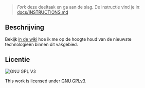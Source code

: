 > _Fork_ deze deeltaak en ga aan de slag. De instructie vind je in: [docs/INSTRUCTIONS.md](docs/INSTRUCTIONS.md)
## Beschrijving

Bekijk [in de wiki](https://github.com/Maaike0904/improving-my-skills/wiki) hoe ik me op de hoogte houd van de nieuwste technologieën binnen dit vakgebied.

## Licentie

![GNU GPL V3](https://www.gnu.org/graphics/gplv3-127x51.png)

This work is licensed under [GNU GPLv3](./LICENSE).
